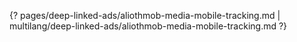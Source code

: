 {? pages/deep-linked-ads/aliothmob-media-mobile-tracking.md | multilang/deep-linked-ads/aliothmob-media-mobile-tracking.md ?}
